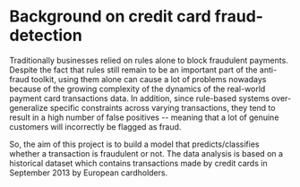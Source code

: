 # Background on credit card fraud-detection

Traditionally businesses relied on rules alone to block fraudulent payments. Despite the fact that rules still remain to be an important part of the anti-fraud toolkit, using them alone can cause a lot of problems nowadays because of the growing complexity of the dynamics of the real-world payment card transactions data. In addition, since rule-based systems over-generalize specific constraints across varying transactions, they tend to result in a high number of false positives -- meaning that a lot of genuine customers will incorrectly be flagged as fraud. 

So, the aim of this project is to build a model that predicts/classifies whether a transaction is fraudulent or not. The data analysis is based on a historical dataset which contains transactions made by credit cards in September 2013 by European cardholders. 
